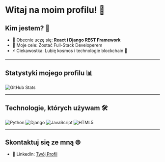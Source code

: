 # Witaj na moim profilu! 👋

## Kim jestem? 🚀
- 🌱 Obecnie uczę się: **React i Django REST Framework**
- 🎯 Moje cele: Zostać Full-Stack Developerem
- ⚡ Ciekawostka: Lubię kosmos i technologie blockchain 🌌

---

## Statystyki mojego profilu 📊
![GitHub Stats](https://github-readme-stats.vercel.app/api?username=drucjacek&show_icons=true&theme=radical)

---

## Technologie, których używam 🛠️
![Python](https://img.shields.io/badge/Python-3776AB?style=for-the-badge&logo=python&logoColor=white)
![Django](https://img.shields.io/badge/Django-092E20?style=for-the-badge&logo=django&logoColor=white)
![JavaScript](https://img.shields.io/badge/JavaScript-F7DF1E?style=for-the-badge&logo=javascript&logoColor=black)
![HTML5](https://img.shields.io/badge/HTML5-E34F26?style=for-the-badge&logo=html5&logoColor=white)

---

## Skontaktuj się ze mną 🌐
- 💼 LinkedIn: [Twój Profil]((https://www.linkedin.com/in/jacek-dru%C4%87-597286304/))
